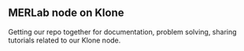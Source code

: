 ## MERLab node on Klone

Getting our repo together for documentation, problem solving, sharing tutorials related to our Klone node.
